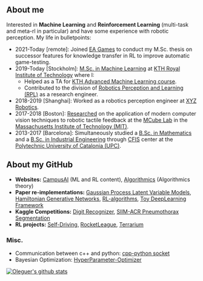 


## About me
Interested in __Machine Learning__ and __Reinforcement Learning__ (multi-task and meta-rl in particular) and have some experience with robotic perception.
My life in bulletpoints:

- 2021-Today [remote]: Joined [EA Games](https://www.ea.com/) to conduct my M.Sc. thesis on successor features for knowledge transfer in RL to improve automatic game-testing.
- 2019-Today [Stockholm]: [M.Sc. in Machine Learning](https://www.kth.se/en/studies/master/machinelearning/description-1.48533) at [KTH Royal Institute of Technology](https://www.kth.se/en) where I:
  - Helped as a TA for [KTH Advanced Machine Learning course](https://www.kth.se/student/kurser/kurs/DD2434?l=en).
  - Contributed to the division of [Robotics Perception and Learning (RPL)](https://www.kth.se/rpl/division-of-robotics-perception-and-learning-1.779439) as a research engineer.
- 2018-2019 [Shanghai]: Worked as a robotics perception engineer at [XYZ Robotics](http://en.xyzrobotics.ai/).
- 2017-2018 [Boston]: [Researched](https://scholar.google.com/citations?user=9cJOtv0AAAAJ&hl) on the application of modern computer vision techniques to robotic tactile feedback at the [MCube Lab](https://fme.upc.edu/en) in the [Massachusetts Institute of Technology (MIT)](https://www.mit.edu/).
- 2013-2017 [Barcelona]: Simultaneously studied a [B.Sc. in Mathematics](https://fme.upc.edu/en) and a [B.Sc. in Industrial Engineering](https://etseib.upc.edu/en) through [CFIS](https://cfis.upc.edu/en) center at the [Polytechnic University of Catalonia (UPC)](https://www.upc.edu/en).


## About my GitHub

- __Websites:__ [CampusAI](https://campusai.github.io/) (ML and RL content), [Algorithmics](https://github.com/OleguerCanal/Algorithmics) (Algorithmics theory)
- __Paper re-implementations:__ [Gaussian Process Latent Variable Models](https://github.com/OleguerCanal/GPLVM), [Hamiltonian Generative Networks](https://github.com/CampusAI/Hamiltonian-Generative-Networks), [RL-algorithms](https://github.com/OleguerCanal/RL-algorithms), [Toy DeepLearning Framework](https://github.com/OleguerCanal/Toy-DeepLearning-Framework)
- __Kaggle Competitions:__ [Digit Recognizer](https://github.com/OleguerCanal/kaggle_digit-recognizer), [SIIM-ACR Pneumothorax Segmentation](https://github.com/OleguerCanal/kaggle_Pneumothorax-Segmentation)
- __RL projects:__ [Self-Driving](https://github.com/OleguerCanal/KTH_MA-autonomous-driving), [RocketLeague](https://github.com/CampusAI/RocketLeague-RL), [Terrarium](https://github.com/CampusAI/DD2438_Common_Terrarium)

### Misc.
- Communication between c++ and python: [cpp-python socket](https://github.com/OleguerCanal/cpp-python_socket)
- Bayesian Optimization: [HyperParameter-Optimizer](https://github.com/CampusAI/HyperParameter-Optimizer)


[![Oleguer's github stats](https://github-readme-stats.vercel.app/api?username=OleguerCanal)](https://github.com/anuraghazra/github-readme-stats)
<!--
**OleguerCanal/OleguerCanal** is a ✨ _special_ ✨ repository because its `README.md` (this file) appears on your GitHub profile.

Here are some ideas to get you started:

- 🔭 I’m currently working on ...
- 🌱 I’m currently learning ...
- 👯 I’m looking to collaborate on ...
- 🤔 I’m looking for help with ...
- 💬 Ask me about ...
- 📫 How to reach me: ...
- 😄 Pronouns: ...
- ⚡ Fun fact: ...
-->
